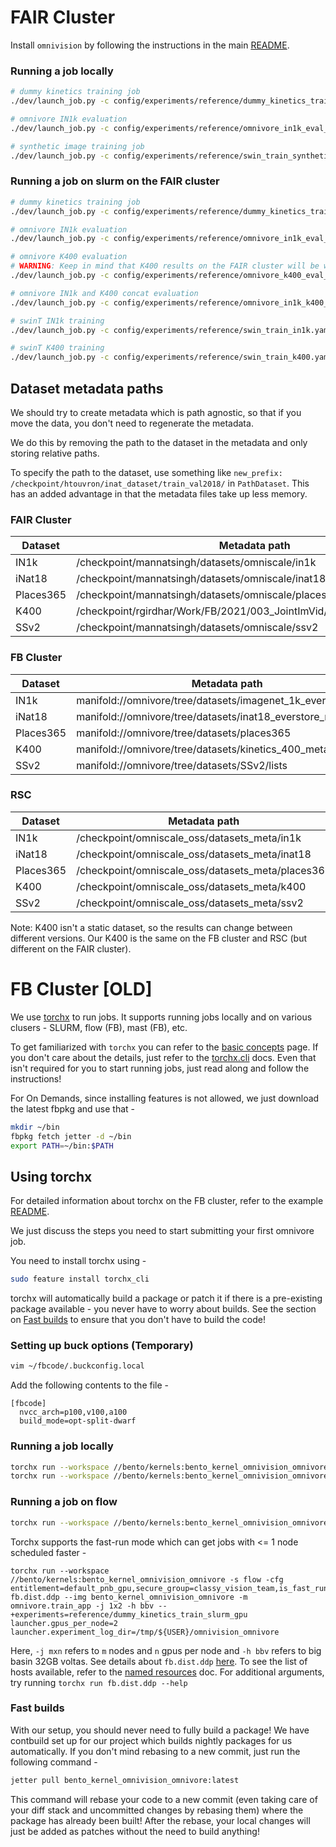# FAIR Cluster

Install `omnivision` by following the instructions in the main [README](../../README.md).

<!--- disabling since we don't use torchx in OSS
## Using torchx

You need to install torchx using -

```bash
pip install git+https://github.com/pytorch/torchx.git
```
-->

### Running a job locally

```bash
# dummy kinetics training job
./dev/launch_job.py -c config/experiments/reference/dummy_kinetics_train_slurm_gpu.yaml --local

# omnivore IN1k evaluation
./dev/launch_job.py -c config/experiments/reference/omnivore_in1k_eval_vissl.yaml --local

# synthetic image training job
./dev/launch_job.py -c config/experiments/reference/swin_train_synthetic.yaml --local
```

### Running a job on slurm on the FAIR cluster

```bash
# dummy kinetics training job
./dev/launch_job.py -c config/experiments/reference/dummy_kinetics_train_slurm_gpu.yaml --partition devlab

# omnivore IN1k evaluation
./dev/launch_job.py -c config/experiments/reference/omnivore_in1k_eval_vissl.yaml --partition devlab

# omnivore K400 evaluation
# WARNING: Keep in mind that K400 results on the FAIR cluster will be worse
./dev/launch_job.py -c config/experiments/reference/omnivore_k400_eval_vissl.yaml --partition devlab

# omnivore IN1k and K400 concat evaluation
./dev/launch_job.py -c config/experiments/reference/omnivore_in1k_k400_concat_eval_oss.yaml

# swinT IN1k training
./dev/launch_job.py -c config/experiments/reference/swin_train_in1k.yaml --partition devlab

# swinT K400 training
./dev/launch_job.py -c config/experiments/reference/swin_train_k400.yaml
```

## Dataset metadata paths

We should try to create metadata which is path agnostic, so that if you move the data, you don't need to regenerate the metadata.

We do this by removing the path to the dataset in the metadata and only storing relative paths.

To specify the path to the dataset, use something like `new_prefix: /checkpoint/htouvron/inat_dataset/train_val2018/` in `PathDataset`.
This has an added advantage in that the metadata files take up less memory.

### FAIR Cluster

| Dataset | Metadata path | Dataset prefix |
| --- | --- | --- |
| IN1k | /checkpoint/mannatsingh/datasets/omniscale/in1k | /datasets01/imagenet_full_size/061417/ |
| iNat18 | /checkpoint/mannatsingh/datasets/omniscale/inat18 | /checkpoint/htouvron/inat_dataset/train_val2018/ |
| Places365 | /checkpoint/mannatsingh/datasets/omniscale/places365 | /checkpoint/mannatsingh/datasets/places365/ |
| K400 | /checkpoint/rgirdhar/Work/FB/2021/003_JointImVid/Datasets/Kinetics/400 | - |
| SSv2 | /checkpoint/mannatsingh/datasets/omniscale/ssv2 | /datasets01/SSV2/videos/ |

### FB Cluster

| Dataset | Metadata path | Dataset prefix |
| --- | --- | --- |
| IN1k | manifold://omnivore/tree/datasets/imagenet_1k_everstore_meta | memcache_everstore://fair/cv/ |
| iNat18 | manifold://omnivore/tree/datasets/inat18_everstore_meta | memcache_everstore://fair/cv/ |
| Places365 | manifold://omnivore/tree/datasets/places365 | memcache_everstore://fair/cv/ |
| K400 | manifold://omnivore/tree/datasets/kinetics_400_meta | - |
| SSv2 | manifold://omnivore/tree/datasets/SSv2/lists | - |

### RSC

| Dataset | Metadata path | Dataset prefix |
| --- | --- | --- |
| IN1k | /checkpoint/omniscale_oss/datasets_meta/in1k | /checkpoint/omniscale_oss/datasets/imagenet_1k/ |
| iNat18 | /checkpoint/omniscale_oss/datasets_meta/inat18 | /checkpoint/omniscale_oss/datasets/inat_dataset/train_val2018/ |
| Places365 | /checkpoint/omniscale_oss/datasets_meta/places365 | /checkpoint/omniscale_oss/datasets/places365standard/ |
| K400 | /checkpoint/omniscale_oss/datasets_meta/k400 | /checkpoint/omniscale_oss/datasets/kinetics400_high_qual_320_trimmed/ |
| SSv2 | /checkpoint/omniscale_oss/datasets_meta/ssv2 | /checkpoint/omniscale_oss/datasets/SSv2/ |

Note: K400 isn't a static dataset, so the results can change between different versions. Our K400 is the same on the FB cluster and RSC (but different on the FAIR cluster).

# FB Cluster [OLD]

We use [torchx](https://pytorch.org/torchx/latest/) to run jobs. It supports running jobs locally and on various clusers - SLURM, flow (FB), mast (FB), etc.

To get familiarized with `torchx` you can refer to the [basic concepts](https://pytorch.org/torchx/latest/basics.html) page. If you don't care about the details, just refer to the [torchx.cli](https://pytorch.org/torchx/latest/cli.html#module-torchx.cli) docs. Even that isn't required for you to start running jobs, just read along and follow the instructions!

For On Demands, since installing features is not allowed, we just download the latest fbpkg and use that -
```bash
mkdir ~/bin
fbpkg fetch jetter -d ~/bin
export PATH=~/bin:$PATH
```

## Using torchx

For detailed information about torchx on the FB cluster, refer to the example [README](https://www.internalfb.com/code/fbsource/fbcode/torchx/examples/apps/README_fb.md).

We just discuss the steps you need to start submitting your first omnivore job.

You need to install torchx using -

```bash
sudo feature install torchx_cli
```

torchx will automatically build a package or patch it if there is a pre-existing package available - you never have to worry about builds. See the section on [Fast builds](#fast-builds) to ensure that you don't have to build the code!

### Setting up buck options (Temporary)

```bash
vim ~/fbcode/.buckconfig.local
```
Add the following contents to the file -
```
[fbcode]
  nvcc_arch=p100,v100,a100
  build_mode=opt-split-dwarf
```

### Running a job locally

```bash
torchx run --workspace //bento/kernels:bento_kernel_omnivision_omnivore fb.dist.ddp -m omnivore.train_app -j 1x1 --img bento_kernel_omnivision_omnivore -- +experiments=reference/dummy_kinetics_train_slurm_cpu launcher.experiment_log_dir=/tmp/${USER}/omnivision_omnivore
torchx run --workspace //bento/kernels:bento_kernel_omnivision_omnivore fb.dist.ddp -m omnivore.train_app -j 1x1 --img bento_kernel_omnivision_omnivore -- +experiments=reference/dummy_kinetics_train_slurm_gpu launcher.gpus_per_node=1 launcher.experiment_log_dir=/tmp/${USER}/omnivision_omnivore
```

### Running a job on flow

```bash
torchx run --workspace //bento/kernels:bento_kernel_omnivision_omnivore -s flow -cfg entitlement=default_pnb_gpu,secure_group=classy_vision_team fb.dist.ddp --img bento_kernel_omnivision_omnivore -m omnivore.train_app -j 1x2 -h bbv -- +experiments=reference/dummy_kinetics_train_slurm_gpu launcher.gpus_per_node=2 launcher.experiment_log_dir=/tmp/${USER}/omnivision_omnivore
```

Torchx supports the fast-run mode which can get jobs with <= 1 node scheduled faster -
```
torchx run --workspace //bento/kernels:bento_kernel_omnivision_omnivore -s flow -cfg entitlement=default_pnb_gpu,secure_group=classy_vision_team,is_fast_run=True fb.dist.ddp --img bento_kernel_omnivision_omnivore -m omnivore.train_app -j 1x2 -h bbv -- +experiments=reference/dummy_kinetics_train_slurm_gpu launcher.gpus_per_node=2 launcher.experiment_log_dir=/tmp/${USER}/omnivision_omnivore
```

Here, `-j mxn` refers to `m` nodes and `n` gpus per node and `-h bbv` refers to big basin 32GB voltas. See details about `fb.dist.ddp` [here](https://www.internalfb.com/intern/wiki/PyTorch_R2P/TorchX/DDP_(and_DDP_+_DPP)/). To see the list of hosts available, refer to the [named resources](https://www.internalfb.com/intern/wiki/PyTorch_R2P/TorchX/Named_Resources/) doc. For additional arguments, try running `torchx run fb.dist.ddp --help`

### Fast builds

With our setup, you should never need to fully build a package! We have contbuild set up for our project which builds nightly packages for us automatically. If you don't mind rebasing to a new commit, just run the following command -

```bash
jetter pull bento_kernel_omnivision_omnivore:latest
```

This command will rebase your code to a new commit (even taking care of your diff stack and uncommitted changes by rebasing them) where the package has already been built!
After the rebase, your local changes will just be added as patches without the need to build anything!
